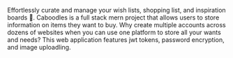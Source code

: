 Effortlessly curate and manage your wish lists, shopping list, and inspiration boards 📝. Caboodles is a full stack mern project that allows users to store information on items they want to buy. Why create multiple accounts across dozens of websites when you can use one platform to store all your wants and needs? This web application features jwt tokens, password encryption, and image uploadling.
